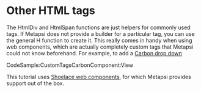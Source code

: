 # Other HTML tags


The <span class="inline-code">HtmlDiv</span> and <span class="inline-code">HtmlSpan</span> functions are just helpers for commonly used tags. 
If Metapsi does not provide a builder for a particular tag, you can use the general <span class="inline-code">H</span> function to create it. This really comes in handy when using web components, which are actually completely custom tags that Metapsi could not know beforehand. For example, 
to add a <a href="https://web-components.carbondesignsystem.com/?path=/story/introduction-welcome--page">Carbon drop down</a> 

CodeSample:CustomTagsCarbonComponent:View



<div class="block-note">This tutorial uses <a href="https://shoelace.style" target="_blank">Shoelace web components</a>, for which Metapsi provides support out of the box.</div>

